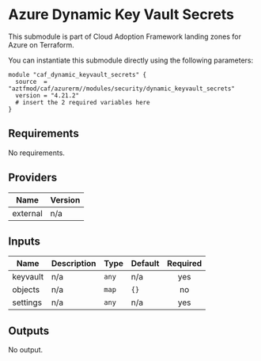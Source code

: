 # Azure Dynamic Key Vault Secrets

This submodule is part of Cloud Adoption Framework landing zones for Azure on Terraform.

You can instantiate this submodule directly using the following parameters:

```
module "caf_dynamic_keyvault_secrets" {
  source  = "aztfmod/caf/azurerm//modules/security/dynamic_keyvault_secrets"
  version = "4.21.2"
  # insert the 2 required variables here
}
```

<!-- BEGINNING OF PRE-COMMIT-TERRAFORM DOCS HOOK -->
## Requirements

No requirements.

## Providers

| Name | Version |
|------|---------|
| external | n/a |

## Inputs

| Name | Description | Type | Default | Required |
|------|-------------|------|---------|:--------:|
| keyvault | n/a | `any` | n/a | yes |
| objects | n/a | `map` | `{}` | no |
| settings | n/a | `any` | n/a | yes |

## Outputs

No output.

<!-- END OF PRE-COMMIT-TERRAFORM DOCS HOOK -->